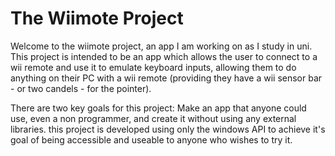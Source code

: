 # The Wiimote Project

Welcome to the wiimote project, an app I am working on as I study in uni. This project is intended to be an app which allows the user to connect to a wii remote and use it to emulate keyboard inputs, allowing them to do anything on their PC with a wii remote (providing they have a wii sensor bar - or two candels - for the pointer).

There are two key goals for this project: Make an app that anyone could use, even a non programmer, and create it without using any external libraries. this project is developed using only the windows API to achieve it's goal of being accessible and useable to anyone who wishes to try it. 
